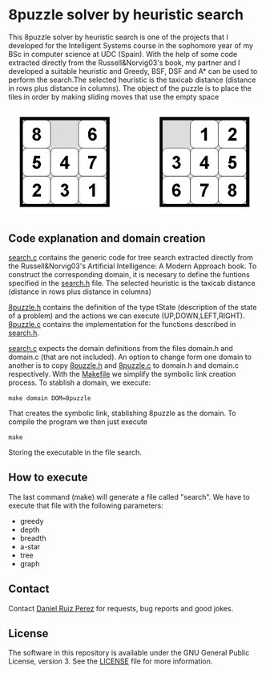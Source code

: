 8puzzle solver by heuristic search
============

This 8puzzle solver by heuristic search is one of the projects that I developed for the Intelligent Systems course in the sophomore year of my BSc in computer science at UDC (Spain). With the help of some code extracted directly from the Russell&Norvig03's book, my partner and I developed a suitable heuristic and Greedy, BSF, DSF and A* can be used to perform the search.The selected heuristic is the taxicab distance (distance in rows plus distance in columns). The object of the puzzle is to place the tiles in order by making sliding moves that use the empty space


<p align="center">
<img src="https://github.com/DaniRuizPerez/AutomaticReasoning/blob/master/8Puzzle/8puzzle.png" width="500">
</p>



## Code explanation and domain creation

[search.c](https://github.com/DaniRuizPerez/AutomaticReasoning/blob/master/8Puzzle/search.c) contains the generic code for tree search extracted directly from the Russell&Norvig03's Artificial Intelligence: A Modern Approach book. To construct the corresponding domain, it is necesary to define the funtions specified in the [search.h](https://github.com/DaniRuizPerez/AutomaticReasoning/blob/master/8Puzzle/search.h) file. The selected heuristic is the taxicab distance (distance in rows plus distance in columns)

[8puzzle.h](https://github.com/DaniRuizPerez/AutomaticReasoning/blob/master/8Puzzle/8puzzle.h) contains the definition of the type tState (description of the state of a problem) and the actions we can execute (UP,DOWN,LEFT,RIGHT). [8puzzle.c](https://github.com/DaniRuizPerez/AutomaticReasoning/blob/master/8Puzzle/8puzzle.c) contains the implementation for the functions described in [search.h](https://github.com/DaniRuizPerez/AutomaticReasoning/blob/master/8Puzzle/search.h).

[search.c](https://github.com/DaniRuizPerez/AutomaticReasoning/blob/master/8Puzzle/search.c) expects the domain definitions from the files domain.h and domain.c (that are not included). An option to change form one domain to another is to copy [8puzzle.h](https://github.com/DaniRuizPerez/AutomaticReasoning/blob/master/8Puzzle/8puzzle.h) and [8puzzle.c](https://github.com/DaniRuizPerez/AutomaticReasoning/blob/master/8Puzzle/8puzzle.c) to domain.h and domain.c respectively. With the [Makefile](https://github.com/DaniRuizPerez/AutomaticReasoning/blob/master/8Puzzle/Makefile) we simplify the symbolic link creation process. To stablish a domain, we execute:

```
make domain DOM=8puzzle
```
That creates the symbolic link, stablishing 8puzzle as the domain. To compile the program we then just execute

```
make
```
Storing the executable in the file search.


## How to execute
The last command (make) will generate a file called "search". We have to execute that file with the following parameters:

- greedy
- depth
- breadth
- a-star
- tree
- graph






## Contact

Contact [Daniel Ruiz Perez](mailto:druiz072@fiu.edu) for requests, bug reports and good jokes.


## License

The software in this repository is available under the GNU General Public License, version 3. See the [LICENSE](https://github.com/DaniRuizPerez/AutomaticReasoning/blob/master/LICENSE) file for more information.

